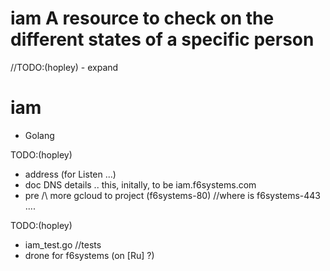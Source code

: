 # iam A resource to check on the different states of a specific person
//TODO:(hopley) - expand
# iam

* Golang

 TODO:(hopley) 
 - address (for Listen ...)
 - doc DNS details .. this, initally, to be iam.f6systems.com
 - pre /\  more gcloud to project (f6systems-80) //where is f6systems-443 ....


  TODO:(hopley)
   - iam_test.go //tests 
   - drone for f6systems (on [Ru] ?) 



